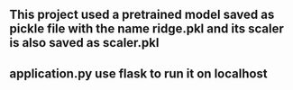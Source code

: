 ## This project used a pretrained model saved as pickle file with the name ridge.pkl and its scaler is also saved as scaler.pkl
## application.py use flask to run it on localhost 